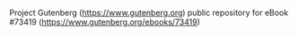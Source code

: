 Project Gutenberg (https://www.gutenberg.org) public repository for
eBook #73419 (https://www.gutenberg.org/ebooks/73419)
